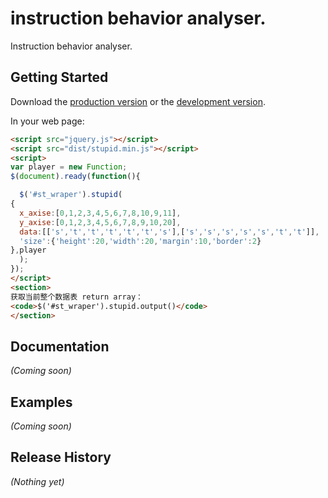 # instruction behavior analyser.

Instruction behavior analyser.

## Getting Started

Download the [production version][min] or the [development version][max].

[min]: https://raw.github.com/wcweb/jquery-stupid/master/dist/jquery.stupid.min.js
[max]: https://raw.github.com/wcweb/jquery-stupid/master/dist/jquery.stupid.js

In your web page:

```html
<script src="jquery.js"></script>
<script src="dist/stupid.min.js"></script>
<script>
var player = new Function;
$(document).ready(function(){

  $('#st_wraper').stupid(
{
  x_axise:[0,1,2,3,4,5,6,7,8,10,9,11],
  y_axise:[0,1,2,3,4,5,6,7,8,9,10,20],
  data:[['s','t','t','t','t','t','s'],['s','s','s','s','s','t','t']],
  'size':{'height':20,'width':20,'margin':10,'border':2}
},player
  );
});
</script>
<section>
获取当前整个数据表 return array：
<code>$('#st_wraper').stupid.output()</code>
</section>
```

## Documentation
_(Coming soon)_

## Examples
_(Coming soon)_

## Release History
_(Nothing yet)_
